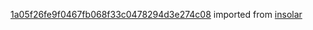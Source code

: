[1a05f26fe9f0467fb068f33c0478294d3e274c08](https://github.com/insolar/insolar/commit/1a05f26fe9f0467fb068f33c0478294d3e274c08) imported from [insolar](https://github.com/insolar/insolar)
